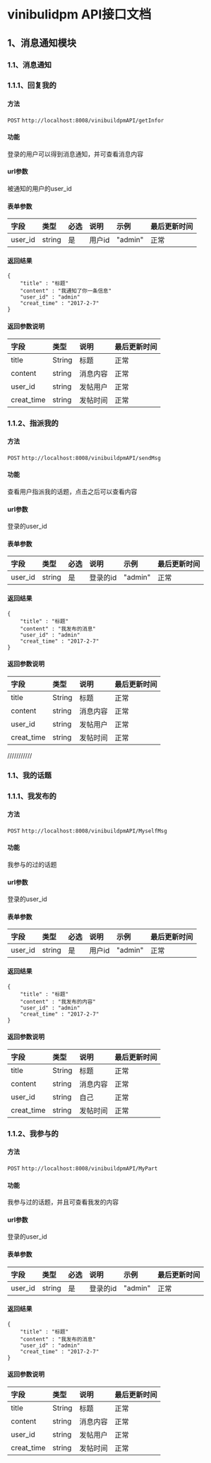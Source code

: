 # vinibulidpm API接口文档
## 1、消息通知模块
### 1.1、消息通知
### 1.1.1、回复我的
#### 方法
`POST` `http://localhost:8008/vinibuildpmAPI/getInfor`
#### 功能
登录的用户可以得到消息通知，并可查看消息内容
#### url参数
被通知的用户的user_id
#### 表单参数
|字段|类型|必选|说明|示例|最后更新时间|
|:---|:---|:---|:---|:---|:---|
|user_id|string|是|用户id|"admin"|正常|
#### 返回结果
```
{
    "title" : "标题"
    "content" : "我通知了你一条信息"
    "user_id" : "admin"
    "creat_time" : "2017-2-7"
}
```
#### 返回参数说明
|字段|类型|说明|最后更新时间|
|:---|:---|:---|:---|
|title|String|标题|正常|
|content|string|消息内容|正常|
|user_id|string|发帖用户|正常|
|creat_time|string|发帖时间|正常|

### 1.1.2、指派我的

#### 方法
`POST` `http://localhost:8008/vinibuildpmAPI/sendMsg`
#### 功能
查看用户指派我的话题，点击之后可以查看内容
#### url参数
登录的user_id
#### 表单参数
|字段|类型|必选|说明|示例|最后更新时间|
|:---|:---|:---|:---|:---|:---|
|user_id|string|是|登录的id|"admin"|正常|
#### 返回结果
```
{
    "title" : "标题"
    "content" : "我发布的消息"
    "user_id" : "admin"
    "creat_time" : "2017-2-7"
}
```
#### 返回参数说明
|字段|类型|说明|最后更新时间|
|:---|:---|:---|:---|
|title|String|标题|正常|
|content|string|消息内容|正常|
|user_id|string|发帖用户|正常|
|creat_time|string|发帖时间|正常|




///////////
### 1.1、我的话题
### 1.1.1、我发布的
#### 方法
`POST` `http://localhost:8008/vinibuildpmAPI/MyselfMsg`
#### 功能
我参与的过的话题
#### url参数
登录的user_id
#### 表单参数
|字段|类型|必选|说明|示例|最后更新时间|
|:---|:---|:---|:---|:---|:---|
|user_id|string|是|用户id|"admin"|正常|
#### 返回结果
```
{
    "title" : "标题"
    "content" : "我发布的内容"
    "user_id" : "admin"
    "creat_time" : "2017-2-7"
}
```
#### 返回参数说明
|字段|类型|说明|最后更新时间|
|:---|:---|:---|:---|
|title|String|标题|正常|
|content|string|消息内容|正常|
|user_id|string|自己|正常|
|creat_time|string|发帖时间|正常|

### 1.1.2、我参与的

#### 方法
`POST` `http://localhost:8008/vinibuildpmAPI/MyPart`
#### 功能
我参与过的话题，并且可查看我发的内容
#### url参数
登录的user_id
#### 表单参数
|字段|类型|必选|说明|示例|最后更新时间|
|:---|:---|:---|:---|:---|:---|
|user_id|string|是|登录的id|"admin"|正常|
#### 返回结果
```
{
    "title" : "标题"
    "content" : "我发布的消息"
    "user_id" : "admin"
    "creat_time" : "2017-2-7"
}
```
#### 返回参数说明
|字段|类型|说明|最后更新时间|
|:---|:---|:---|:---|
|title|String|标题|正常|
|content|string|消息内容|正常|
|user_id|string|发帖用户|正常|
|creat_time|string|发帖时间|正常|
